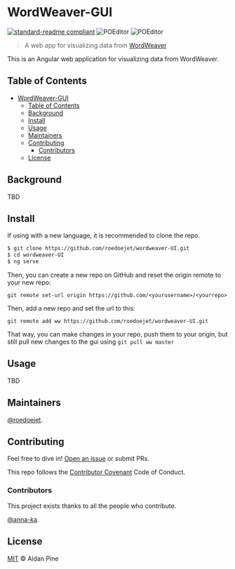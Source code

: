 # WordWeaver-GUI

[![standard-readme compliant](https://img.shields.io/badge/readme%20style-standard-brightgreen.svg?style=flat-square)](https://github.com/roedoejet/wordweaver-UI)
![POEditor](https://img.shields.io/poeditor/progress/331037/en?token=611d3987e3a7e94e57b049c0df8de613)
![POEditor](https://img.shields.io/poeditor/progress/331037/fr?token=611d3987e3a7e94e57b049c0df8de613)

> A web app for visualizing data from [WordWeaver](https://github.com/roedoejet/wordweaver)

This is an Angular web application for visualizing data from WordWeaver.

## Table of Contents

- [WordWeaver-GUI](#wordweaver-gui)
  - [Table of Contents](#table-of-contents)
  - [Background](#background)
  - [Install](#install)
  - [Usage](#usage)
  - [Maintainers](#maintainers)
  - [Contributing](#contributing)
    - [Contributors](#contributors)
  - [License](#license)

## Background

TBD

## Install

If using with a new language, it is recommended to clone the repo.

```sh
$ git clone https://github.com/roedoejet/wordweaver-UI.git
$ cd wordweaver-UI
$ ng serve
```

Then, you can create a new repo on GitHub and reset the origin remote to your new repo:

`git remote set-url origin https://github.com/<yourusername>/<yourrepo>`

Then, add a new repo and set the url to this:

`git remote add ww https://github.com/roedoejet/wordweaver-UI.git`

That way, you can make changes in your repo, push them to your origin, but still pull new changes to the gui using `git pull ww master`

## Usage

TBD

## Maintainers

[@roedoejet](https://github.com/roedoejet).

## Contributing

Feel free to dive in! [Open an issue](https://github.com/roedoejet/wordweaver-UI/issues/new) or submit PRs.

This repo follows the [Contributor Covenant](http://contributor-covenant.org/version/1/3/0/) Code of Conduct.

### Contributors

This project exists thanks to all the people who contribute.

[@anna-ka](https://github.com/anna-ka).

## License

[MIT](LICENSE) © Aidan Pine
